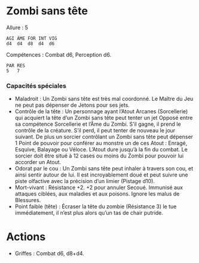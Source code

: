 # Zombi sans tête

Allure : 5

	AGI	ÂME	FOR	INT	VIG
	d4	d4	d8	d4	d6

Compétences : Combat d6, Perception d6.

	PAR	RES
	5	7

### Capacités spéciales
- Maladroit : Un Zombi sans tête est très mal coordonné. Le Maître du Jeu ne peut pas dépenser de Jetons pour ses jets.
- Contrôle de la tête : Un personnage ayant l’Atout Arcanes (Sorcellerie) qui acquiert la tête d’un Zombi sans tête peut tenter un jet Opposé entre sa compétence Sorcellerie et l’Âme du Zombi. S’il gagne, il prend le contrôle de la créature. S’il perd, il peut tenter de nouveau le jour suivant. De plus un sorcier contrôlant un Zombi sans tête peut dépenser 1 Point de pouvoir pour conférer au monstre un de ces Atout : Enragé, Esquive, Balayage ou Véloce. L’Atout dure jusqu’à la fin du combat. Le sorcier doit être situé à 12 cases ou moins du Zombi pour pouvoir lui accorder un Atout.
- Odorat par le cou : Un Zombi sans tête peut inhaler à travers son cou, et ainsi sentir autour de lui. Il est incroyablement doué et peut suivre une piste olfactive avec la précision d’un limier (Pistage d10).
- Mort-vivant : Résistance +2. +2 pour annuler Secoué. Immunisé aux attaques ciblées, aux maladies et aux poisons. Ignore les malus de Blessures.
- Point faible (tête) : Écraser la tête du zombie (Résistance 3) le tue immédiatement, il n’est plus alors qu’un tas de chair putride.

# Actions

- Griffes : Combat d6, d8+d4.

